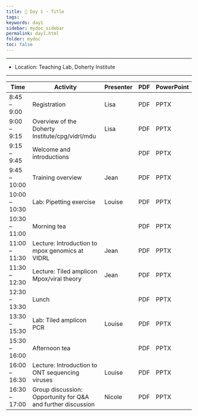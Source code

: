 ```yaml
---
title: 🧪 Day 1 - Title
tags: 
keywords: day1
sidebar: mydoc_sidebar
permalink: day1.html
folder: mydoc
toc: false
---
```


<style>
.result {
background-color: #f0f0f0;
border: 1px solid #dedede;
padding: 10px;
margin-top: 10px;
margin-bottom: 10px;
}
</style>

---

- Location: Teaching Lab, Doherty Institute
---

| **Time**         | **Activity**                                         | **Presenter**  | **PDF** | **PowerPoint** |
|------------------|-----------------------------------------------------|-----------------|---------|----------------|
| 8:45 – 9:00      | Registration                                        | Lisa            | PDF     | PPTX           |
| 9:00 – 9:15      | Overview of the Doherty Institute/cpg/vidrl/mdu    | Lisa            | PDF     | PPTX           |
| 9:15 – 9:45      | Welcome and introductions                            |                 | PDF     | PPTX           |
| 9:45 – 10:00     | Training overview                                   | Jean            | PDF     | PPTX           |
| 10:00 – 10:30    | Lab: Pipetting exercise                             | Louise          | PDF     | PPTX           |
| 10:30 – 11:00    | Morning tea                                        |                 | PDF     | PPTX           |
| 11:00 – 11:30    | Lecture: Introduction to mpox genomics at VIDRL   | Jean            | PDF     | PPTX           |
| 11:30 – 12:30    | Lecture: Tiled amplicon Mpox/viral theory          | Jean            | PDF     | PPTX           |
| 12:30 – 13:30    | Lunch                                              |                 | PDF     | PPTX           |
| 13:30 – 15:30    | Lab: Tiled amplicon PCR                            | Louise          | PDF     | PPTX           |
| 15:30 – 16:00    | Afternoon tea                                      |                 | PDF     | PPTX           |
| 16:00 – 16:30    | Lecture: Introduction to ONT sequencing viruses     | Louise          | PDF     | PPTX           |
| 16:30 – 17:00    | Group discussion: Opportunity for Q&A and further discussion | Nicole          | PDF     | PPTX           |
